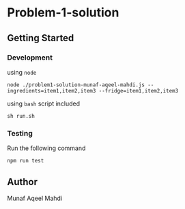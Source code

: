 # Problem-1-solution

## Getting Started

### Development

using `node`

```
node ./problem1-solution-munaf-aqeel-mahdi.js --ingredients=item1,item2,item3 --fridge=item1,item2,item3
```

using `bash` script included

```
sh run.sh
```

### Testing

Run the following command

```
npm run test
```

## Author

Munaf Aqeel Mahdi

